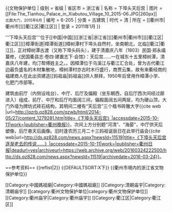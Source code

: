 {{文物保护单位
| 级别 = 省级
| 省区市 = 浙江省
| 名称 = 下埠头天后宫
| 图片 = [[File:The_Tianhou_Palace_in_Xiabutou_Village_10_2015-06.JPG|260px]]<br><small>北面大门，2015年6月</small>
| 编号 = 6-205
| 分类 = 古建筑
| 时代 = 清
| 所在 = [[衢州市|衢州市]][[衢江区|衢江区]]
| 登录 = 2011年1月
}}

'''下埠头天后宫'''位于[[中国|中国]][[浙江省|浙江省]][[衢州市|衢州市]][[衢江区|衢江区]][[樟潭街道|樟潭街道]]樟树潭村下埠头自然村，坐南朝北，北临[[衢江|衢江]]，正对樟树潭古渡（又称下埠头码头），建于清嘉庆八年（1803）<ref>民国·郑永禧纂修，《民国衢县志·卷四·建置志下·会馆》：天后宫……一在城东十五里樟树潭，清嘉庆八年建，均汀帮傅姓主之。</ref>。因樟潭位于乌溪江与衢江汇合处，曾为古代衢江边最负盛名的木材集散地，樟树潭村亦古时木行盛行，商贾云集，故有来衢经商的福建商人在此出资建造[[妈祖庙|妈祖庙]]供人祭拜，1950年后曾用作樟潭小学、化肥门市部等。

建筑由前厅（内侧设戏台）、中厅、后厅及偏殿（坐东朝西，自后厅西次间经过廊进入）组成，前厅、中厅和后厅均面阔三间，偏殿面阔五间两层，均为硬山顶，大门外墙为牌坊式砖石结构，其明间二楼有“天后宫”三个楷书砖雕大字<ref>{{cite web |url=http://qzrb.qz828.com/qzwb/html/2014-05/27/content_1279281.htm|title=《下埠头天后宫》|accessdate=2015-10-11|work=|publisher=衢州晚报}}</ref>，次间上方分别题“河清”、“海晏”，中厅供天后塑像，后厅悬天后画像。旧时逢农历三月二十三妈祖诞辰日在此举行庙会<ref>{{cite web|url=http://ds.qz828.com/news.aspx?newsId=11519|title=《下埠头天后宫逐渐老去的传说……》|accessdate=2015-10-11|work=|publisher=衢州日报|deadurl=yes|archiveurl=https://web.archive.org/web/20160324222500/http://ds.qz828.com/news.aspx?newsId=11519|archivedate=2016-03-24}}</ref>。

==参考资料==
{{reflist|2}}
{{DEFAULTSORT:X下}}
{{衢州市境内的浙江省文物保护单位}}

[[Category:中國媽祖廟|Category:中國媽祖廟]]
[[Category:清朝庙宇|Category:清朝庙宇]]
[[category:衢州文物保护单位|category:衢州文物保护单位]]
[[Category:衢州庙宇|Category:衢州庙宇]]
[[Category:衢江区|Category:衢江区]]